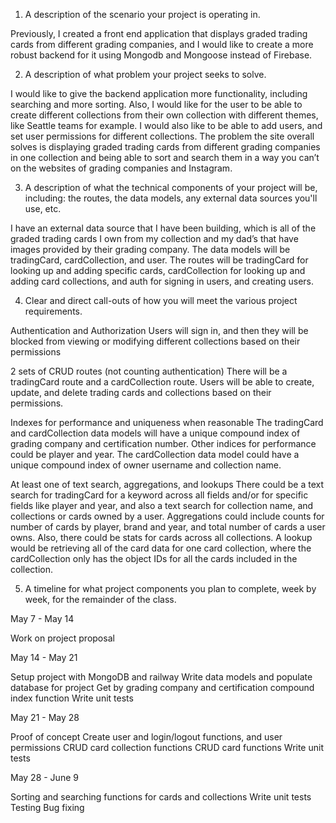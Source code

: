1. A description of the scenario your project is operating in.

Previously, I created a front end application that displays graded trading cards from different grading companies, and I would like to create a more robust backend for it using Mongodb and Mongoose instead of Firebase.

2. A description of what problem your project seeks to solve.

I would like to give the backend application more functionality, including searching and more sorting.  Also, I would like for the user to be able to create different collections from their own collection with different themes, like Seattle teams for example.  I would also like to be able to add users, and set user permissions for different collections.  The problem the site overall solves is displaying graded trading cards from different grading companies in one collection and being able to sort and search them in a way you can’t on the websites of grading companies and Instagram.

3. A description of what the technical components of your project will be, including: the routes, the data models, any external data sources you'll use, etc.

I have an external data source that I have been building, which is all of the graded trading cards I own from my collection and my dad’s that have images provided by their grading company.
The data models will be tradingCard, cardCollection, and user.  The routes will be tradingCard for looking up and adding specific cards, cardCollection for looking up and adding card collections, and auth for signing in users, and creating users.

4. Clear and direct call-outs of how you will meet the various project requirements.

Authentication and Authorization
	Users will sign in, and then they will be blocked from viewing or modifying different collections based on their permissions

2 sets of CRUD routes (not counting authentication)
	There will be a tradingCard route and a cardCollection route.  Users will be able to create, update, and delete trading cards and collections based on their permissions.

Indexes for performance and uniqueness when reasonable
	The tradingCard and cardCollection data models will have a unique compound index of grading company and certification number.  Other indices for performance could be player and year.  The cardCollection data model could have a unique compound index of owner username and collection name.

At least one of text search, aggregations, and lookups
	There could be a text search for tradingCard for a keyword across all fields and/or for specific fields like player and year, and also a text search for collection name, and collections or cards owned by a user.  Aggregations could include counts for number of cards by player, brand and year, and total number of cards a user owns.  Also, there could be stats for cards across all collections.  A lookup would be retrieving all of the card data for one card collection, where the cardCollection only has the object IDs for all the cards included in the collection.


5. A timeline for what project components you plan to complete, week by week, for the remainder of the class.

May 7 - May 14

Work on project proposal

May 14 - May 21

Setup project with MongoDB and railway
Write data models and populate database for project
Get by grading company and certification compound index function
Write unit tests

May 21 - May 28

Proof of concept
Create user and login/logout functions, and user permissions
CRUD card collection functions
CRUD card functions
Write unit tests

May 28 - June 9

Sorting and searching functions for cards and collections
Write unit tests
Testing
Bug fixing